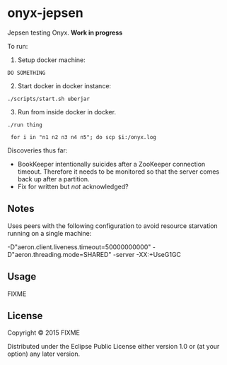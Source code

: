 # onyx-jepsen

Jepsen testing Onyx. **Work in progress**

To run:

1. Setup docker machine:
```
DO SOMETHING
```

2. Start docker in docker instance:
```
./scripts/start.sh uberjar
```

3. Run from inside docker in docker.
```
./run thing
```

```
 for i in "n1 n2 n3 n4 n5"; do scp $i:/onyx.log 
```

Discoveries thus far:

* BookKeeper intentionally suicides after a ZooKeeper connection timeout.
Therefore it needs to be monitored so that the server comes back up after a
partition.
* Fix for written but *not* acknowledged?

## Notes

Uses peers with the following configuration to avoid resource starvation running on a single machine:

-D"aeron.client.liveness.timeout=50000000000" -D"aeron.threading.mode=SHARED" -server -XX:+UseG1GC 

## Usage

FIXME

## License

Copyright © 2015 FIXME

Distributed under the Eclipse Public License either version 1.0 or (at
your option) any later version.
